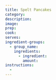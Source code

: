 ```yaml
---
title: Spelt Pancakes
category:
description:
image:
prep:
cook:
serves:
ingredient-groups:
  - group_name:
    ingredients:
      - ingredient:
        amount:
instructions:
  -
---
```

